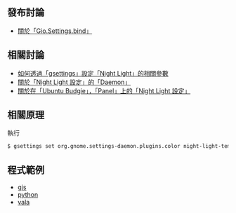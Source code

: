 
## 發布討論

* [關於「Gio.Settings.bind」](https://www.ubuntu-tw.org/modules/newbb/viewtopic.php?post_id=358980#forumpost358980)


## 相關討論

* [如何透過「gsettings」設定「Night Light」的相關參數](https://www.ubuntu-tw.org/modules/newbb/viewtopic.php?post_id=358968#forumpost358968)
* [關於「Night Light 設定」的「Daemon」](https://www.ubuntu-tw.org/modules/newbb/viewtopic.php?post_id=358970#forumpost358970)
* [關於在「Ubuntu Budgie」，「Panel」上的「Night Light 設定」](https://www.ubuntu-tw.org/modules/newbb/viewtopic.php?post_id=358974#forumpost358974)


## 相關原理

執行

``` sh
$ gsettings set org.gnome.settings-daemon.plugins.color night-light-temperature 3000
```


## 程式範例

* [gjs](demo-gjs)
* [python](demo-py)
* [vala](demo-vala)
